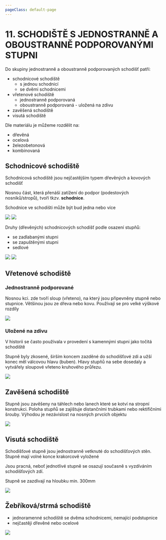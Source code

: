 ```yaml
---
pageClass: default-page
---
```


# 11. SCHODIŠTĚ S JEDNOSTRANNĚ A OBOUSTRANNĚ PODPOROVANÝMI STUPNI

Do skupiny jednostranně a oboustranně podporovaných schodišť patří:

- schodnicové schodiště  
  - s jednou schodnicí  
  - se dvěmi schodnicemi 
- vřetenové schodiště
  - jednostranně podporovaná
  - oboustranně podporovaná - uložená na zdivu
- zavěšená schodiště 
- visutá schodiště

Dle materiálu je můžeme rozdělit na:

- dřevěná
- ocelová
- železobetonová
- kombinovaná

## Schodnicové schodiště

Schodnicová schodiště jsou nejčastějším typem dřevěných a kovových schodišť

Nosnou část, která přenáší zatížení do podpor (podestových nosníků/stropů), tvoří tkzv. **schodnice**.

Schodnice ve schodišti může být bud jedna nebo více

<img class="centered_image" src="/images/pos/11/schodnice.jpg" />

<img class="centered_image" src="/images/pos/11/schodnice2.jpg" />

Druhy (dřevěných) schodnicových schodišť podle osazení stupňů:

- se zadlabanými stupni
- se zapuštěnými stupni
- sedlové

<img class="centered_image" src="/images/pos/11/druhystupnu.jpg" />

<img class="centered_image" src="/images/pos/11/druhystupnu2.jpg" />

## Vřetenové schodiště

### Jednostranně podporované

Nosnou kci. zde tvoří sloup (vřeteno), na který jsou připevněny stupně nebo stupnice. Většinou jsou ze dřeva nebo kovu. Používají se pro velké výškové rozdíly

<img class="centered_image" src="/images/pos/11/vreteno.jpg" />

### Uložené na zdivu

V historii se často používala v provedení s kamennými stupni jako točitá schodiště

Stupně byly zkosené, širším koncem zazděné do schodišťové zdi a užší konec měl válcovou hlavu (buben). Hlavy stupňů na sebe dosedaly a vytvářely sloupové vřeteno kruhového průřezu.

<img class="centered_image" src="/images/pos/11/vreteno2.jpg" />

## Zavěšená schodiště

Stupně jsou zavěšeny na táhlech nebo lanech které se kotví na stropní konstrukci. Poloha stupňů se zajištuje distančními trubkami nebo rektifičními šrouby. Výhodou je nezávislost na nosných prvcích objektu

<img class="centered_image" src="/images/pos/11/zavesene.jpg" />

## Visutá schodiště

Schodišťové stupně jsou jednostranně vetknuté do schodišťových stěn. Stupně mají volné konce krakorcově vyložené

Jsou pracná, neboť jednotlivé stupně se osazují současně s vyzdíváním schodišťových zdí.

Stupně se zazdívají na hloubku min. 300mm

<img class="centered_image" src="/images/pos/11/jednostranne.jpg" />

## Žebříková/strmá schodiště

- jednoramenné schodiště se dvěma schodnicemi, nemající podstupnice
- nejčastěji dřevěné nebo ocelové

<img class="centered_image" src="/images/pos/11/zebrik.jpg" />